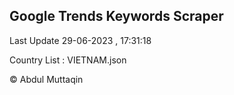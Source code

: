 

## Google Trends Keywords Scraper 
 
Last Update 29-06-2023 , 17:31:18

Country List :
VIETNAM.json



© Abdul Muttaqin 
